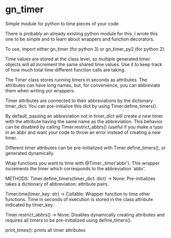 # gn_timer
Simple module for python to time pieces of your code

There is probably an already existing python module for this. I wrote this one to be simple and to learn about wrappers and function decorators.

To use, import either gn_timer (for python 3) or gn_timer_py2 (for python 2).


Time values are stored at
the class level, so multiple generated timer objects will all increment the same
shared time values. Use it to keep track of how much total time different
function calls are taking.

The Timer class stores running timers in seconds as attributes. The
attributes can have long names, but, for convenience, you can abbreviate
them when writing yor wrappers.

Timer attributes are connected to their abbreviations by the dictionary
timer_dict. You can pre-initialize this dict by using Timer.define_timers().

By default, passing an abbreviation not in timer_dict will create a new timer
with the attribute having the same name as the abbreviation. This behavior
can be disabled by calling Timer.restrict_abbrs() (useful if you make a typo
in an abbr and want your code to throw an error instead of creating a
new timer.

Different timer attributes can be pre-initialized with Timer.define_timers(),
or generated dynamically.

Wrap functions you want to time with @Timer._time('abbr'). This wrapper
increments the timer which corresponds to the abbreviation 'abbr'.

METHODS:
Timer.define_timers(timer_dict: dict) -> None:
    Pre-initializes takes a dictionary of abbreviation: attribute pairs.

Timer.time(timer_key: str) -> Callable:
    Wrapper function to time other functions. Time in seconds of execution is
    stored in the class attribute indicated by timer_key.

Timer.restrict_abbrs() -> None:
    Disables dynamically creating attributes and requires all timers to be
    pre-initialized using define_timers().

print_times(): prints all timer attributes
